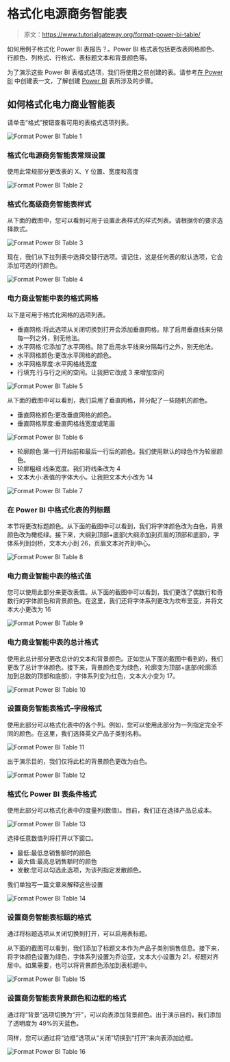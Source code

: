 # 格式化电源商务智能表

> 原文：<https://www.tutorialgateway.org/format-power-bi-table/>

如何用例子格式化 Power BI 表报告？。Power BI 格式表包括更改表网格颜色、行颜色、列格式、行格式、表标题文本和背景颜色等。

为了演示这些 Power BI 表格式选项，我们将使用之前创建的表。请参考[在 Power BI](https://www.tutorialgateway.org/create-a-table-in-power-bi/) 中创建表一文，了解创建 [Power BI](https://www.tutorialgateway.org/power-bi-tutorial/) 表所涉及的步骤。

## 如何格式化电力商业智能表

请单击“格式”按钮查看可用的表格式选项列表。

![Format Power BI Table 1](img/08162ff07a4617abf15f6ccc872c1434.png)

### 格式化电源商务智能表常规设置

使用此常规部分更改表的 X、Y 位置、宽度和高度

![Format Power BI Table 2](img/0f47fbdb20bcdb5e79b927eb819c270e.png)

### 格式化高级商务智能表样式

从下面的截图中，您可以看到可用于设置此表样式的样式列表。请根据你的要求选择款式。

![Format Power BI Table 3](img/3c408859184b4e4c4828908392d0142b.png)

现在，我们从下拉列表中选择交替行选项。请记住，这是任何表的默认选项，它会添加可选的行颜色。

![Format Power BI Table 4](img/9eb84a4ba2c4256ebfec14d466afac8e.png)

### 电力商业智能中表的格式网格

以下是可用于格式化网格的选项列表。

*   垂直网格:将此选项从关闭切换到打开会添加垂直网格。除了启用垂直线来分隔每一列之外，别无他法。
*   水平网格:它添加了水平网格。除了启用水平线来分隔每行之外，别无他法。
*   水平网格颜色:更改水平网格的颜色。
*   水平网格厚度:水平网格线宽度
*   行填充:行与行之间的空间。让我把它改成 3 来增加空间

![Format Power BI Table 5](img/81c747b4896527bf07a72dfd55af57b6.png)

从下面的截图中可以看到，我们启用了垂直网格，并分配了一些随机的颜色。

*   垂直网格颜色:更改垂直网格的颜色。
*   垂直网格厚度:垂直网格线宽度或笔画

![Format Power BI Table 6](img/0f4de0bfdbf57e0d564a4e96dc1151ba.png)

*   轮廓颜色:第一行开始前和最后一行后的颜色。我们使用默认的绿色作为轮廓颜色。
*   轮廓粗细:线条宽度。我们将线条改为 4
*   文本大小:表值的字体大小。让我把文本大小改为 14

![Format Power BI Table 7](img/b06dca95e825a2d5d07682de677ec38c.png)

### 在 Power BI 中格式化表的列标题

本节将更改标题颜色。从下面的截图中可以看到，我们将字体颜色改为白色，背景颜色改为橄榄绿。接下来，大纲到顶部+底部(大纲添加到页眉的顶部和底部)，字体系列到剑桥，文本大小到 26，页眉文本对齐到中心。

![Format Power BI Table 8](img/825574dc43f73c8bfe88fe627b9e8a8d.png)

### 电力商业智能中表的格式值

您可以使用此部分来更改表值。从下面的截图中可以看到，我们更改了偶数行和奇数行的字体颜色和背景颜色。在这里，我们还将字体系列更改为坎布里亚，并将文本大小更改为 16

![Format Power BI Table 9](img/ef575eeedd511e65b34ecd939bbc9c53.png)

### 电力商业智能中表的总计格式

使用此总计部分更改总计的文本和背景颜色。正如您从下面的截图中看到的，我们更改了总计字体颜色。接下来，背景颜色变为绿色，轮廓变为顶部+底部(轮廓添加到总数的顶部和底部)，字体系列变为红色，文本大小变为 17。

![Format Power BI Table 10](img/9ae218f0b8cefd44f9aa643fca45c711.png)

### 设置商务智能表格式–字段格式

使用此部分可以格式化表中的各个列。例如，您可以使用此部分为一列指定完全不同的颜色。在这里，我们选择英文产品子类别名称。

![Format Power BI Table 11](img/01c79540e3083ee93b14530c93a531a5.png)

出于演示目的，我们仅将此栏的背景颜色更改为白色。

![Format Power BI Table 12](img/8f9698d9dcc5506a02660c0f6eb3ec27.png)

### 格式化 Power BI 表条件格式

使用此部分可以格式化表中的度量列(数值)。目前，我们正在选择产品总成本。

![Format Power BI Table 13](img/d365b69221584c99d68d0850418b4d07.png)

选择任意数值列将打开以下窗口。

*   最低:最低总销售额时的颜色
*   最大值:最高总销售额时的颜色
*   发散:您可以勾选此选项，为该列指定发散颜色。

我们单独写一篇文章来解释这些设置

![Format Power BI Table 14](img/dd2ae5e506ab8504b56933dbfc28115a.png)

### 设置商务智能表标题的格式

通过将标题选项从关闭切换到打开，可以启用表标题。

从下面的截图可以看到，我们添加了标题文本作为产品子类别销售信息。接下来，将字体颜色设置为绿色，字体系列设置为乔治亚，文本大小设置为 21，标题对齐居中。如果需要，也可以将背景颜色添加到表标题中。

![Format Power BI Table 15](img/ad76c99f91d0b1306dd7c17620f07e4d.png)

### 设置商务智能表背景颜色和边框的格式

通过将“背景”选项切换为“开”，可以向表添加背景颜色。出于演示目的，我们添加了透明度为 49%的天蓝色。

同样，您可以通过将“边框”选项从“关闭”切换到“打开”来向表添加边框。

![Format Power BI Table 16](img/9a9726afceb85746bf179dd6b300735e.png)